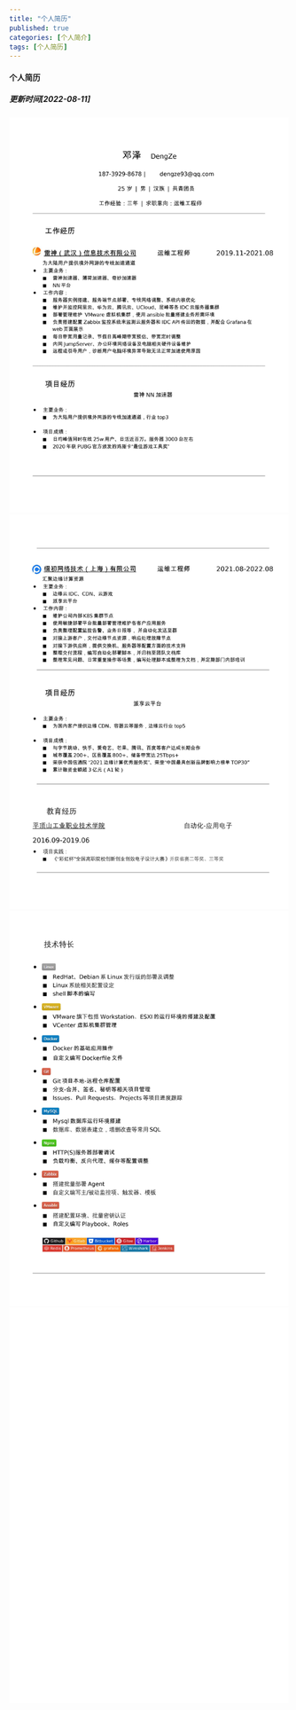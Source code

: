 ```yaml
---
title: "个人简历"
published: true
categories: [个人简介]
tags: [个人简历]
---
```


#### 个人简历
##### 更新时间[2022-08-11]
<img src="/assets/pics/resume_01.jpg" alt="resume_01"  style="max-width:100%; height: auto;">
<img src="/assets/pics/resume_02.jpg" alt="resume_02"  style="max-width:100%; height: auto;">
<img src="/assets/pics/resume_03.jpg" alt="resume_03"  style="max-width:100%; height: auto;">
<img src="/assets/pics/resume_04.jpg" alt="resume_04"  style="max-width:100%; height: auto;">
